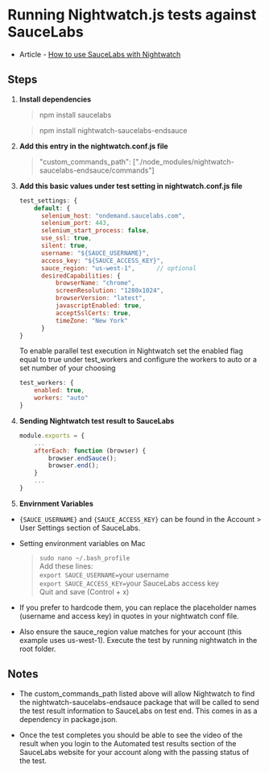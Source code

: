 # Running Nightwatch.js tests against SauceLabs

- Article - [How to use SauceLabs with Nightwatch](https://www.davidmello.com/how-to-use-nightwatch-with-saucelabs/)

## Steps

1) **Install dependencies**

    > npm install saucelabs 

    > npm install nightwatch-saucelabs-endsauce

2) **Add this entry in the nightwatch.conf.js file**

    > "custom_commands_path": ["./node_modules/nightwatch-saucelabs-endsauce/commands"]

3) **Add this basic values under test setting in nightwatch.conf.js file**

    ```js
    test_settings: {
        default: {
          selenium_host: "ondemand.saucelabs.com",
          selenium_port: 443,
          selenium_start_process: false,
          use_ssl: true,
          silent: true,
          username: "${SAUCE_USERNAME}",
          access_key: "${SAUCE_ACCESS_KEY}",
          sauce_region: "us-west-1",      // optional
          desiredCapabilities: {
              browserName: "chrome",
              screenResolution: "1280x1024",
              browserVersion: "latest",
              javascriptEnabled: true,
              acceptSslCerts: true,
              timeZone: "New York"
          }
    }
    ```
    To enable parallel test execution in Nightwatch set the enabled flag equal to true under test_workers and configure the workers to auto or a set number of your choosing

    ```js
    test_workers: {
        enabled: true,
        workers: "auto"
    }
    ```

4. **Sending Nightwatch test result to SauceLabs**

    ```js
    module.exports = {
        ...
        afterEach: function (browser) {
            browser.endSauce();
            browser.end();
        }
        ...
    }
    ```

5. **Envirnment Variables**

* `{SAUCE_USERNAME}` and `{SAUCE_ACCESS_KEY}` can be found in the Account > User Settings section of SauceLabs. 

* Setting environment variables on Mac

  > `sudo nano ~/.bash_profile` <br/>
  Add these lines: <br/>
  `export SAUCE_USERNAME=`your username <br/>
  `export SAUCE_ACCESS_KEY=`your SauceLabs access key <br/>
  Quit and save (Control + x)

*  If you prefer to hardcode them, you can replace the placeholder names (username and access key) in quotes in your nightwatch conf file.

* Also ensure the sauce_region value matches for your account (this example uses us-west-1).
Execute the test by running nightwatch in the root folder.



## Notes

* The custom_commands_path listed above will allow Nightwatch to find the nightwatch-saucelabs-endsauce package that will be called to send the test result information to SauceLabs on test end. This comes in as a dependency in package.json.

* Once the test completes you should be able to see the video of the result when you login to the Automated test results section of the SauceLabs website for your account along with the passing status of the test.